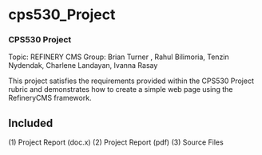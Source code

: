 # cps530_Project

### CPS530 Project 
Topic: REFINERY CMS
Group: Brian Turner , Rahul Bilimoria, Tenzin Nydendak, Charlene Landayan, Ivanna Rasay

This project satisfies the requirements provided within the CPS530 Project rubric and demonstrates how to create a simple web page using the RefineryCMS framework.


## Included

(1) Project Report (doc.x)
(2) Project Report (pdf)
(3) Source Files 







